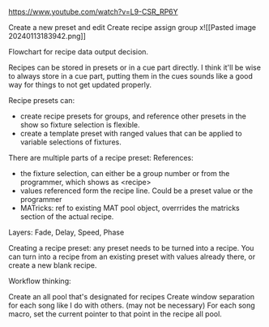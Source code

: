 https://www.youtube.com/watch?v=L9-CSR_RP6Y

Create a new preset and edit
Create recipe
assign group x![[Pasted image 20240113183942.png]]

Flowchart for recipe data output decision. 

Recipes can be stored in presets or in a cue part directly. I think it'll be wise to always store in a cue part, putting them in the cues sounds like a good way for things to not get updated properly. 

Recipe presets can:
- create recipe presets for groups, and reference other presets in the show so fixture selection is flexible. 
- create a template preset with ranged values that can be applied to variable selections of fixtures. 

There are multiple parts of a recipe preset:
References:
 - the fixture selection, can either be a group number or from the programmer, which shows as \<recipe>
 - values referenced form the recipe line. Could be a preset value or the programmer
 - MATricks: ref to existing MAT pool object, overrrides the matricks section of the actual recipe. 

Layers: Fade, Delay, Speed, Phase


Creating a recipe preset:
any preset needs to be turned into a recipe. You can turn into a recipe from an existing preset with values already there, or create a new blank recipe. 


Workflow thinking:

Create an all pool that's designated for recipes
Create window separation for each song like I do with others. (may not be necessary)
For each song macro, set the current pointer to that point in the recipe all pool.
